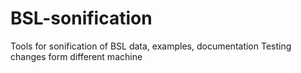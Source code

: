 # BSL-sonification
Tools for sonification of BSL data, examples, documentation
Testing changes form different machine
